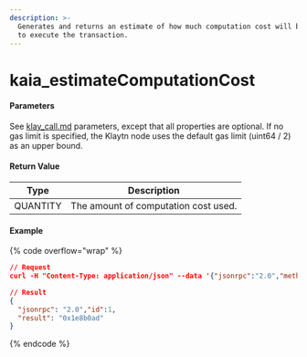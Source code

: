 ```yaml
---
description: >-
  Generates and returns an estimate of how much computation cost will be spent
  to execute the transaction.
---
```


# kaia\_estimateComputationCost

#### **Parameters**

See [klay\_call.md](klay_call.md "mention") parameters, except that all properties are optional. If no gas limit is specified, the Klaytn node uses the default gas limit (uint64 / 2) as an upper bound.

#### **Return Value**

| Type     | Description                          |
| -------- | ------------------------------------ |
| QUANTITY | The amount of computation cost used. |

#### Example

{% code overflow="wrap" %}
```json
// Request
curl -H "Content-Type: application/json" --data '{"jsonrpc":"2.0","method":"kaia_estimateComputationCost","params":[{"from":"0x73718c4980728857f3aa5148e9d1b471efa3a7dd", "to":"0x069942a3ca0dabf495dba872533134205764bc9c", "value":"0x0", "data":"0x2a31efc7000000000000000000000000000000000000000000000000000000000000271000000000000000000000000000000000000000000000000000000000000000420000000000000000000000000000000000000000000000000000000000003039"}, "latest"],"id":1}' http://kaia.blockpi.network/v1/rpc/your-api-key

// Result
{
  "jsonrpc": "2.0","id":1,
  "result": "0x1e8b0ad"
}
```
{% endcode %}

